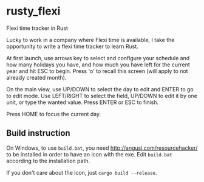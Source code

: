 # rusty_flexi
Flexi time tracker in Rust

Lucky to work in a company where Flexi time is available, I take the opportunity to write a flexi time tracker to learn Rust.

At first launch, use arrows key to select and configure your schedule and how many holidays you have, and how much you have left for the current year and hit ESC to begin. Press 'o' to recall this screen (will apply to not already created month).

On the main view, use UP/DOWN to select the day to edit and ENTER to go to edit mode. 
Use LEFT/RIGHT to select the field, UP/DOWN to edit it by one unit, or type the wanted value. Press ENTER or ESC to finish.

Press HOME to focus the current day.

## Build instruction
On Windows, to use `build.bat`, you need http://angusj.com/resourcehacker/ to be installed in order to have an icon with the exe.
Edit `build.bat` according to the installation path.

If you don't care about the icon, just `cargo build --release`. 
